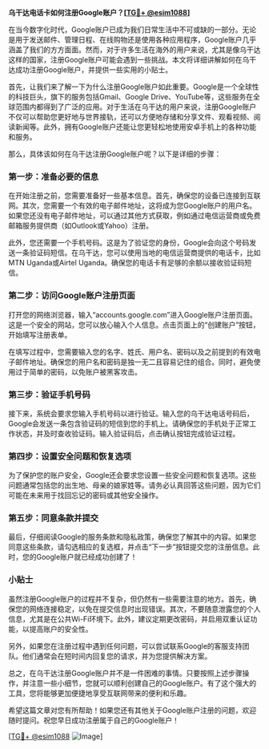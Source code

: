 **乌干达电话卡如何注册Google账户？[[TG💪+ @esim1088](https://t.me/s/esim1088)]**

在当今数字化时代，Google账户已成为我们日常生活中不可或缺的一部分。无论是用于发送邮件、管理日程、在线购物还是使用各种应用程序，Google账户几乎涵盖了我们的方方面面。然而，对于许多生活在海外的用户来说，尤其是像乌干达这样的国家，注册Google账户可能会遇到一些挑战。本文将详细讲解如何在乌干达成功注册Google账户，并提供一些实用的小贴士。

首先，让我们来了解一下为什么注册Google账户如此重要。Google是一个全球性的科技巨头，旗下的服务包括Gmail、Google Drive、YouTube等，这些服务在全球范围内都得到了广泛的应用。对于生活在乌干达的用户来说，注册Google账户不仅可以帮助您更好地与世界接轨，还可以方便地存储和分享文件、观看视频、阅读新闻等。此外，拥有Google账户还能让您更轻松地使用安卓手机上的各种功能和服务。

那么，具体该如何在乌干达注册Google账户呢？以下是详细的步骤：

### 第一步：准备必要的信息

在开始注册之前，您需要准备好一些基本信息。首先，确保您的设备已连接到互联网。其次，您需要一个有效的电子邮件地址，这将成为您Google账户的用户名。如果您还没有电子邮件地址，可以通过其他方式获取，例如通过电信运营商或免费邮箱服务提供商（如Outlook或Yahoo）注册。

此外，您还需要一个手机号码。这是为了验证您的身份，Google会向这个号码发送一条验证码短信。在乌干达，您可以使用当地的电信运营商提供的电话卡，比如MTN Uganda或Airtel Uganda。确保您的电话卡有足够的余额以接收验证码短信。

### 第二步：访问Google账户注册页面

打开您的网络浏览器，输入“accounts.google.com”进入Google账户注册页面。这是一个安全的网站，您可以放心输入个人信息。点击页面上的“创建账户”按钮，开始填写注册表单。

在填写过程中，您需要输入您的名字、姓氏、用户名、密码以及之前提到的有效电子邮件地址。确保您的用户名和密码是独一无二且容易记住的组合。同时，避免使用过于简单的密码，以免账户被黑客攻击。

### 第三步：验证手机号码

接下来，系统会要求您输入手机号码以进行验证。输入您的乌干达电话号码后，Google会发送一条包含验证码的短信到您的手机上。请确保您的手机处于正常工作状态，并及时查收验证码。输入验证码后，点击确认按钮完成验证过程。

### 第四步：设置安全问题和恢复选项

为了保护您的账户安全，Google还会要求您设置一些安全问题和恢复选项。这些问题通常包括您的出生地、母亲的娘家姓等。请务必认真回答这些问题，因为它们可能在未来用于找回忘记的密码或其他安全操作。

### 第五步：同意条款并提交

最后，仔细阅读Google的服务条款和隐私政策，确保您了解其中的内容。如果您同意这些条款，请勾选相应的复选框，并点击“下一步”按钮提交您的注册信息。此时，您的Google账户就已经成功创建了！

### 小贴士

虽然注册Google账户的过程并不复杂，但仍然有一些需要注意的地方。首先，确保您的网络连接稳定，以免在提交信息时出现错误。其次，不要随意泄露您的个人信息，尤其是在公共Wi-Fi环境下。此外，建议定期更改密码，并启用双重认证功能，以提高账户的安全性。

另外，如果您在注册过程中遇到任何问题，可以尝试联系Google的客服支持团队。他们通常会在短时间内回复您的请求，并为您提供解决方案。

总之，在乌干达注册Google账户并不是一件困难的事情。只要按照上述步骤操作，并注意一些小细节，您就可以顺利创建自己的Google账户。有了这个强大的工具，您将能够更加便捷地享受互联网带来的便利和乐趣。

希望这篇文章对您有所帮助！如果您还有其他关于Google账户注册的问题，欢迎随时提问。祝您早日成功注册属于自己的Google账户！

[[TG💪+ @esim1088](https://t.me/s/esim1088) ![Image](https://i.postimg.cc/4NQfJmqS/Snipaste-2025-05-13-00-14-12.png)]